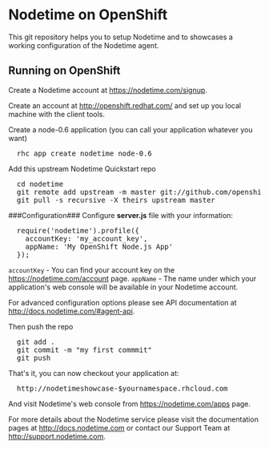 Nodetime on OpenShift
======================
This git repository helps you to setup Nodetime and to showcases a working configuration of the Nodetime agent.


Running on OpenShift
----------------------------

Create a Nodetime account at https://nodetime.com/signup.

Create an account at http://openshift.redhat.com/ and set up you local machine with the client tools.

Create a node-0.6 application (you can call your application whatever you want)
<pre>
  rhc app create nodetime node-0.6
</pre>

Add this upstream Nodetime Quickstart repo
<pre>
  cd nodetime
  git remote add upstream -m master git://github.com/openshift/nodetime-openshift-quickstart.git
  git pull -s recursive -X theirs upstream master
</pre>


###Configuration###
Configure <strong>server.js</strong> file with your information:

<pre>
  require('nodetime').profile({
    accountKey: 'my_account_key',
    appName: 'My OpenShift Node.js App'
  });
</pre>

<code>accountKey</code> - You can find your account key on the https://nodetime.com/account page.
<code>appName</code> - The name under which your application's web console will be available in your Nodetime account.

For advanced configuration options please see API documentation at http://docs.nodetime.com/#agent-api.


Then push the repo
<pre>
  git add .
  git commit -m "my first commmit"
  git push
</pre>

That's it, you can now checkout your application at:
<pre>
  http://nodetimeshowcase-$yournamespace.rhcloud.com
</pre>

And visit Nodetime's web console from https://nodetime.com/apps page.

For more details about the Nodetime service please visit the documentation pages at http://docs.nodetime.com or contact our Support Team at http://support.nodetime.com.
